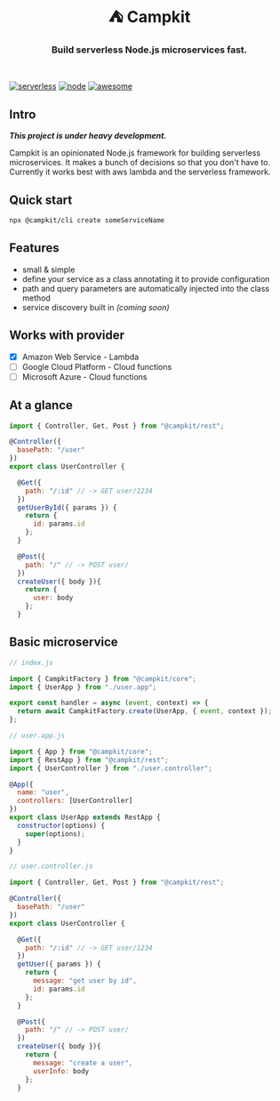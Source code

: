 <h1 align="center"> ⛺ Campkit </h1>

<h3 align="center">Build serverless Node.js microservices fast.</h3>

<br/>

[![serverless](http://public.serverless.com/badges/v3.svg)](https://serverless.com)
[![node](https://img.shields.io/badge/node-%3E%3D%2010.0.0-brightgreen)](https://nodejs.org)
[![awesome](https://img.shields.io/badge/stars-%E2%98%85%E2%98%85%E2%98%85%E2%98%85%E2%98%85-brightgreen)](https://github.com/getcampsite/campkit)

## Intro

**_This project is under heavy development._**

Campkit is an opinionated Node.js framework for building serverless microservices. It makes a bunch of decisions so that you don't have to. Currently it works best with aws lambda and the serverless framework.

## Quick start

```sh
npx @campkit/cli create someServiceName
```

## Features

- small & simple
- define your service as a class annotating it to provide configuration
- path and query parameters are automatically injected into the class method
- service discovery built in _(coming soon)_

## Works with provider

- [x] Amazon Web Service - Lambda
- [ ] Google Cloud Platform - Cloud functions
- [ ] Microsoft Azure - Cloud functions

## At a glance

```js
import { Controller, Get, Post } from "@campkit/rest";

@Controller({
  basePath: "/user"
})
export class UserController {

  @Get({
    path: "/:id" // -> GET user/1234
  })
  getUserById({ params }) {
    return {
      id: params.id
    };
  }

  @Post({
    path: "/" // -> POST user/
  })
  createUser({ body }){
    return {
      user: body
    };
  }
```

## Basic microservice

```js
// index.js

import { CampkitFactory } from "@campkit/core";
import { UserApp } from "./user.app";

export const handler = async (event, context) => {
  return await CampkitFactory.create(UserApp, { event, context });
};
```

```js
// user.app.js

import { App } from "@campkit/core";
import { RestApp } from "@campkit/rest";
import { UserController } from "./user.controller";

@App({
  name: "user",
  controllers: [UserController]
})
export class UserApp extends RestApp {
  constructor(options) {
    super(options);
  }
}
```

```js
// user.controller.js

import { Controller, Get, Post } from "@campkit/rest";

@Controller({
  basePath: "/user"
})
export class UserController {

  @Get({
    path: "/:id" // -> GET user/1234
  })
  getUser({ params }) {
    return {
      message: "get user by id",
      id: params.id
    };
  }

  @Post({
    path: "/" // -> POST user/
  })
  createUser({ body }){
    return {
      message: "create a user",
      userInfo: body
    };
  }
```
